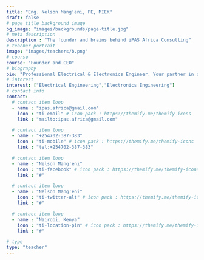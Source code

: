 ```yaml
---
title: "Eng. Nelson Mang'eni, PE, MIEK"
draft: false
# page title background image
bg_image: "images/backgrounds/page-title.jpg"
# meta description
description : "The founder and brains behind iPAS Africa Consulting"
# teacher portrait
image: "images/teachers/b.png"
# course
course: "Founder and CEO"
# biography
bio: "Professional Electrical & Electronics Engineer. Your partner in quality professional electrical power systems & automation systems solutions."
# interest
interest: ["Electrical Engineering","Electronics Engineering"]
# contact info
contact:
  # contact item loop
  - name : "ipas.africa@gmail.com"
    icon : "ti-email" # icon pack : https://themify.me/themify-icons
    link : "mailto:ipas.africa@gmail.com"

  # contact item loop
  - name : "+254702-387-383"
    icon : "ti-mobile" # icon pack : https://themify.me/themify-icons
    link : "tel:+254702-387-383"

  # contact item loop
  - name : "Nelson Mang'eni"
    icon : "ti-facebook" # icon pack : https://themify.me/themify-icons
    link : "#"

  # contact item loop
  - name : "Nelson Mang'eni"
    icon : "ti-twitter-alt" # icon pack : https://themify.me/themify-icons
    link : "#"

  # contact item loop
  - name : "Nairobi, Kenya"
    icon : "ti-location-pin" # icon pack : https://themify.me/themify-icons
    link : "#"

# type
type: "teacher"
---
```

